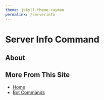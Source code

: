 ```yaml
---
theme: jekyll-theme-cayman
permalink: /serverinfo
---
```

# Server Info Command

## About

## More From This Site
* [Home](https://rafi-99.github.io/The-Monitor/)
* [Bot Commands](https://rafi-99.github.io/The-Monitor/commands)